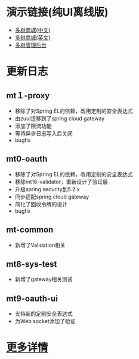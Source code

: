 # 演示链接(纯UI离线版)
- [多树商城(中文)](https://www.duoshu.org/mall/zh/index.html)
- [多树商城(英文)](https://www.duoshu.org/mall/en/index.html)
- [多树管理后台](https://www.duoshu.org/index.html)
# 更新日志
## mt１-proxy
- 移除了对Spring EL的依赖，改用定制的安全表达式
- 由zuul迁移到了spring cloud gateway
- 添加了限流功能
- 等待异步日志写入后关闭
- bugfix
## mt0-oauth
- 移除了对Spring EL的依赖，改用定制的安全表达式
- 移除mt16-validator，重新设计了验证层
- 升级spring security到5.2.x
- 同步适配spring cloud gateway
- 简化了回收令牌的设计
- bugfix
## mt-common
- 新增了Validation相关
## mt8-sys-test
- 新增了gateway相关测试
## mt9-oauth-ui
- 支持新的定制安全表达式
- 为Web socket添加了验证
# [更多详情](https://github.com/users/publicdevop2019/projects/20)